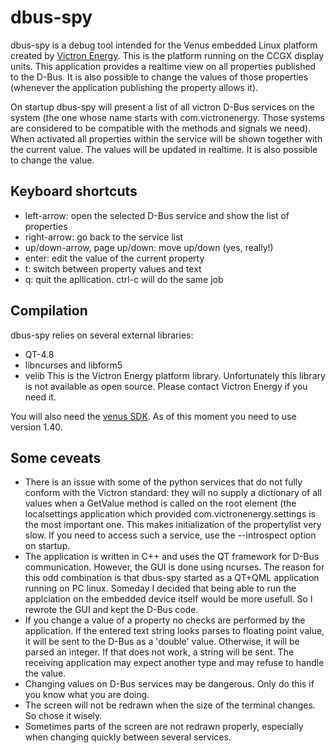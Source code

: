 # dbus-spy

dbus-spy is a debug tool intended for the Venus embedded Linux platform created by
[Victron Energy](victronenergy.com).
This is the platform running on the CCGX display units. This application provides a realtime view
on all properties published to the D-Bus. It is also possible to change the values of those
properties (whenever the application publishing the property allows it).

On startup dbus-spy will present a list of all victron D-Bus services on the system (the one whose
name starts with com.victronenergy. Those systems are considered to be compatible with the methods
and signals we need). When activated all properties within the service will be shown together with
the current value. The values will be updated in realtime. It is also possible to change the value.

## Keyboard shortcuts

* left-arrow: open the selected D-Bus service and show the list of properties
* right-arrow: go back to the service list
* up/down-arrow, page up/down: move up/down (yes, really!)
* enter: edit the value of the current property
* t: switch between property values and text
* q: quit the apllication. ctrl-c will do the same job

## Compilation

dbus-spy relies on several external libraries:
* QT-4.8
* libncurses and libform5
* velib This is the Victron Energy platform library. Unfortunately this library is not available
  as open source. Please contact Victron Energy if you need it.

You will also need the
[venus SDK](https://help.github.com/articles/basic-writing-and-formatting-syntax). As of this moment
you need to use version 1.40.

## Some ceveats

* There is an issue with some of the python services that do not fully conform with the Victron
  standard: they will no supply a dictionary of all values when a GetValue method is called on the
  root element (the localsettings application which provided com.victronenergy.settings is the most
  important one. This makes initialization of the propertylist very slow. If you need to access such
  a service, use the --introspect option on startup.
* The application is written in C++ and uses the QT framework for D-Bus communication. However,
  the GUI is done using ncurses. The reason for this odd combination is that dbus-spy started as
  a QT+QML application running on PC linux. Someday I decided that being able to run the applciation
  on the embedded device itself would be more usefull. So I rewrote the GUI and kept the D-Bus code.
* If you change a value of a property no checks are performed by the application. If the entered
  text string looks parses to floating point value, it will be sent to the D-Bus as a 'double'
  value. Otherwise, it will be parsed an integer. If that does not work, a string will be sent.
  The receiving application may expect another type and may refuse to handle the value.
* Changing values on D-Bus services may be dangerous. Only do this if you know what you are doing.
* The screen will not be redrawn when the size of the terminal changes. So chose it wisely.
* Sometimes parts of the screen are not redrawn properly, especially when changing quickly between
  several services.

